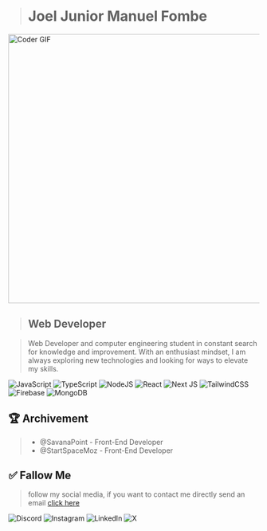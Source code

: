 > # Joel Junior Manuel Fombe

<img alt="Coder GIF" height=540 width=1000 src="https://images.squarespace-cdn.com/content/v1/5769fc401b631bab1addb2ab/1541580611624-TE64QGKRJG8SWAIUS7NS/ke17ZwdGBToddI8pDm48kPoswlzjSVMM-SxOp7CV59BZw-zPPgdn4jUwVcJE1ZvWQUxwkmyExglNqGp0IvTJZamWLI2zvYWH8K3-s_4yszcp2ryTI0HqTOaaUohrI8PI6FXy8c9PWtBlqAVlUS5izpdcIXDZqDYvprRqZ29Pw0o/coding-freak.gif" />

<br>

> ## Web Developer

> Web Developer and computer engineering student in constant search for knowledge and improvement. With an enthusiast mindset, I am always exploring new technologies and looking for ways to elevate my skills.

![JavaScript](https://img.shields.io/badge/javascript-%23323330.svg?style=for-the-badge&logo=javascript&logoColor=%23F7DF1E)
![TypeScript](https://img.shields.io/badge/typescript-%23007ACC.svg?style=for-the-badge&logo=typescript&logoColor=white)
![NodeJS](https://img.shields.io/badge/node.js-6DA55F?style=for-the-badge&logo=node.js&logoColor=white)
![React](https://img.shields.io/badge/react-%2320232a.svg?style=for-the-badge&logo=react&logoColor=%2361DAFB)
![Next JS](https://img.shields.io/badge/Next-black?style=for-the-badge&logo=next.js&logoColor=white)
![TailwindCSS](https://img.shields.io/badge/tailwindcss-%2338B2AC.svg?style=for-the-badge&logo=tailwind-css&logoColor=white)
![Firebase](https://img.shields.io/badge/firebase-a08021?style=for-the-badge&logo=firebase&logoColor=ffcd34)
![MongoDB](https://img.shields.io/badge/MongoDB-%234ea94b.svg?style=for-the-badge&logo=mongodb&logoColor=white)

## 🏆 Archivement
> - @SavanaPoint - Front-End Developer
> - @StartSpaceMoz - Front-End Developer

## ✅ Fallow Me
> follow my social media, if you want to contact me directly send an email [click here](mailto:joeljuniormanuel@gmail.com)

![Discord](https://img.shields.io/badge/Discord-%235865F2.svg?style=for-the-badge&logo=discord&logoColor=white&link=https://discord.com/users/elprincipejr)
![Instagram](https://img.shields.io/badge/Instagram-%23E4405F.svg?style=for-the-badge&logo=Instagram&logoColor=white&link=https://www.instagram.com/el_principe_jr/)
![LinkedIn](https://img.shields.io/badge/linkedin-%230077B5.svg?style=for-the-badge&logo=linkedin&logoColor=white&link=https://www.linkedin.com/in/joel-j%C3%BAnior-manuel-fombe-413834238/)
![X](https://img.shields.io/badge/X-%23000000.svg?style=for-the-badge&logo=X&logoColor=white&link=https://twitter.com/Joeljuniormanu1)